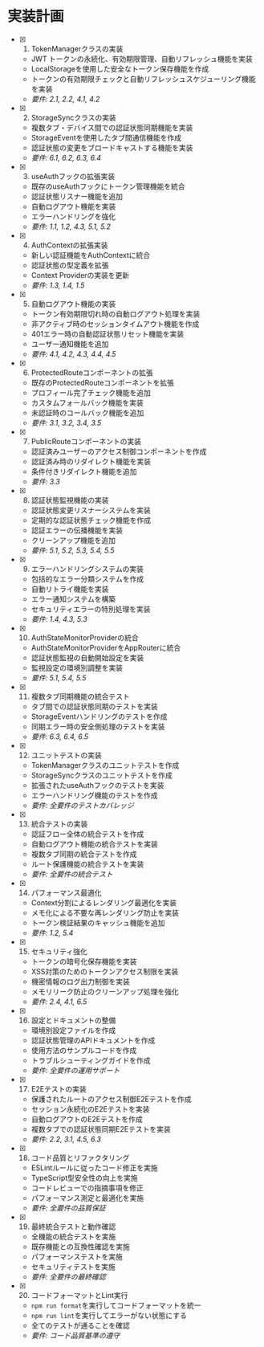 # 実装計画

- [x] 1. TokenManagerクラスの実装
  - JWT トークンの永続化、有効期限管理、自動リフレッシュ機能を実装
  - LocalStorageを使用した安全なトークン保存機能を作成
  - トークンの有効期限チェックと自動リフレッシュスケジューリング機能を実装
  - _要件: 2.1, 2.2, 4.1, 4.2_

- [x] 2. StorageSyncクラスの実装
  - 複数タブ・デバイス間での認証状態同期機能を実装
  - StorageEventを使用したタブ間通信機能を作成
  - 認証状態の変更をブロードキャストする機能を実装
  - _要件: 6.1, 6.2, 6.3, 6.4_

- [x] 3. useAuthフックの拡張実装
  - 既存のuseAuthフックにトークン管理機能を統合
  - 認証状態リスナー機能を追加
  - 自動ログアウト機能を実装
  - エラーハンドリングを強化
  - _要件: 1.1, 1.2, 4.3, 5.1, 5.2_

- [x] 4. AuthContextの拡張実装
  - 新しい認証機能をAuthContextに統合
  - 認証状態の型定義を拡張
  - Context Providerの実装を更新
  - _要件: 1.3, 1.4, 1.5_

- [x] 5. 自動ログアウト機能の実装
  - トークン有効期限切れ時の自動ログアウト処理を実装
  - 非アクティブ時のセッションタイムアウト機能を作成
  - 401エラー時の自動認証状態リセット機能を実装
  - ユーザー通知機能を追加
  - _要件: 4.1, 4.2, 4.3, 4.4, 4.5_

- [x] 6. ProtectedRouteコンポーネントの拡張
  - 既存のProtectedRouteコンポーネントを拡張
  - プロフィール完了チェック機能を追加
  - カスタムフォールバック機能を実装
  - 未認証時のコールバック機能を追加
  - _要件: 3.1, 3.2, 3.4, 3.5_

- [x] 7. PublicRouteコンポーネントの実装
  - 認証済みユーザーのアクセス制御コンポーネントを作成
  - 認証済み時のリダイレクト機能を実装
  - 条件付きリダイレクト機能を追加
  - _要件: 3.3_

- [x] 8. 認証状態監視機能の実装
  - 認証状態変更リスナーシステムを実装
  - 定期的な認証状態チェック機能を作成
  - 認証エラーの伝播機能を実装
  - クリーンアップ機能を追加
  - _要件: 5.1, 5.2, 5.3, 5.4, 5.5_

- [x] 9. エラーハンドリングシステムの実装
  - 包括的なエラー分類システムを作成
  - 自動リトライ機能を実装
  - エラー通知システムを構築
  - セキュリティエラーの特別処理を実装
  - _要件: 1.4, 4.3, 5.3_

- [x] 10. AuthStateMonitorProviderの統合
  - AuthStateMonitorProviderをAppRouterに統合
  - 認証状態監視の自動開始設定を実装
  - 監視設定の環境別調整を実装
  - _要件: 5.1, 5.4, 5.5_

- [x] 11. 複数タブ同期機能の統合テスト
  - タブ間での認証状態同期のテストを実装
  - StorageEventハンドリングのテストを作成
  - 同期エラー時の安全側処理のテストを実装
  - _要件: 6.3, 6.4, 6.5_

- [x] 12. ユニットテストの実装
  - TokenManagerクラスのユニットテストを作成
  - StorageSyncクラスのユニットテストを作成
  - 拡張されたuseAuthフックのテストを実装
  - エラーハンドリング機能のテストを作成
  - _要件: 全要件のテストカバレッジ_

- [x] 13. 統合テストの実装
  - 認証フロー全体の統合テストを作成
  - 自動ログアウト機能の統合テストを実装
  - 複数タブ同期の統合テストを作成
  - ルート保護機能の統合テストを実装
  - _要件: 全要件の統合テスト_

- [x] 14. パフォーマンス最適化
  - Context分割によるレンダリング最適化を実装
  - メモ化による不要な再レンダリング防止を実装
  - トークン検証結果のキャッシュ機能を追加
  - _要件: 1.2, 5.4_

- [x] 15. セキュリティ強化
  - トークンの暗号化保存機能を実装
  - XSS対策のためのトークンアクセス制限を実装
  - 機密情報のログ出力制御を実装
  - メモリリーク防止のクリーンアップ処理を強化
  - _要件: 2.4, 4.1, 6.5_

- [x] 16. 設定とドキュメントの整備
  - 環境別設定ファイルを作成
  - 認証状態管理のAPIドキュメントを作成
  - 使用方法のサンプルコードを作成
  - トラブルシューティングガイドを作成
  - _要件: 全要件の運用サポート_

- [x] 17. E2Eテストの実装
  - 保護されたルートのアクセス制御E2Eテストを作成
  - セッション永続化のE2Eテストを実装
  - 自動ログアウトのE2Eテストを作成
  - 複数タブでの認証状態同期E2Eテストを実装
  - _要件: 2.2, 3.1, 4.5, 6.3_

- [x] 18. コード品質とリファクタリング
  - ESLintルールに従ったコード修正を実施
  - TypeScript型安全性の向上を実施
  - コードレビューでの指摘事項を修正
  - パフォーマンス測定と最適化を実施
  - _要件: 全要件の品質保証_

- [x] 19. 最終統合テストと動作確認
  - 全機能の統合テストを実施
  - 既存機能との互換性確認を実施
  - パフォーマンステストを実施
  - セキュリティテストを実施
  - _要件: 全要件の最終確認_

- [x] 20. コードフォーマットとLint実行
  - `npm run format`を実行してコードフォーマットを統一
  - `npm run lint`を実行してエラーがない状態にする
  - 全てのテストが通ることを確認
  - _要件: コード品質基準の遵守_
